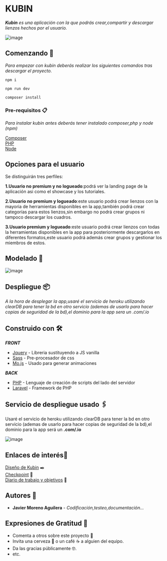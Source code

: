 # KUBIN

_**Kubin** es una aplicación con la que podrás crear,compartir y descargar lienzos hechos por el usuario._

![image](https://user-images.githubusercontent.com/55782974/172015118-ff5a824f-86c7-4dbe-bf60-53de15d7de68.png)

## Comenzando 🚀

_Para empezar con kubin deberás realizar los siguientes comandos tras descargar el proyecto._


```
npm i
```

```
npm run dev
```

```
composer install
```
### Pre-requisitos 📋

_Para instalar kubin antes deberás tener instalado composer,php y node (npm)_

[Composer](https://getcomposer.org/download/) \
[PHP](https://www.php.net/manual/es/install.php) \
[Node](https://nodejs.org/es/download/) 

## Opciones para el usuario
Se distinguirán tres perfiles:

**1.Usuario no premium y no logueado**:podrá ver la landing page de la aplicación asi como el showcase y los tutoriales.

**2.Usuario no premium y logueado**:este usuario podrá crear lienzos con la mayoria de herramientas disponibles en la app,también podrá crear categorías para estos lienzos,sin embargo no podrá crear grupos ni tampoco descargar los cuadros.

**3.Usuario premium y logueado**:este usuario podrá crear lienzos con todas la herramientas disponibles en la app para posteriormente descargarlos en diferentes formatos,este usuario podrá además crear grupos y gestionar los miembros de estos.

## Modelado 📄
![image](https://user-images.githubusercontent.com/55782974/168302667-9d6e1686-bca0-4cb1-8eb8-a59c1af20436.png)

## Despliegue 📦

_A la hora de desplegar la app,usaré el servicio de heroku utilizando clearDB para tener la bd en otro servicio (ademas de usarlo para hacer copias de seguridad de la bd),el dominio para la app sera un .com/.io_

## Construido con 🛠️

**_FRONT_**

* [Jquery](https://jquery.com/) - Libreria sustituyendo a JS vanilla
* [Sass](https://sass-lang.com/) - Pre-procesador de css
* [Mo.js](https://mojs.github.io/) - Usado para generar animaciones

**_BACK_**

* [PHP](https://www.php.net/) - Lenguaje de creación de scripts del lado del servidor
* [Laravel](https://laravel.com/) - Framework de PHP

## Servicio de despliegue usado 🖇️

Usaré el servicio de heroku utilizando clearDB para tener la bd en otro servicio (ademas de usarlo para hacer copias de seguridad de la bd),el dominio para la app será un **.com/.io**

![image](https://user-images.githubusercontent.com/55782974/172016711-f3cd7cdc-3cea-4dd9-abab-5444e1728b6c.png)

## Enlaces de interés📖

[Diseño de Kubin](https://www.figma.com/file/POVXEtSiLjYTva3qFoZzq1/KUBIN?node-id=0%3A1) ✒️ \
[Checkpoint](https://youtu.be/L8coQg8mF40) 🏁 \
[Diario de trabajo y objetivos](https://base.zenkit.com/c/5rg6yZ9yd/to-do-kubin?v=pJLer6qnL9) 👷

## Autores 📌

* **Javier Moreno Aguilera** - *Codificación,testeo,documentación...* 



## Expresiones de Gratitud 🎁

* Comenta a otros sobre este proyecto 📢
* Invita una cerveza 🍺 o un café ☕ a alguien del equipo. 
* Da las gracias públicamente 🤓.
* etc.

